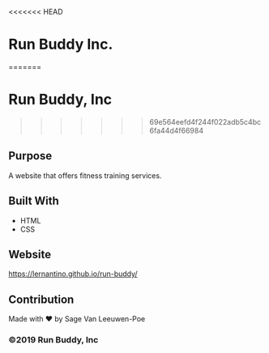 <<<<<<< HEAD
# Run Buddy Inc.
=======
# Run Buddy, Inc
>>>>>>> 69e564eefd4f244f022adb5c4bc6fa44d4f66984

## Purpose
A website that offers fitness training services. 

## Built With
* HTML
* CSS

## Website
https://lernantino.github.io/run-buddy/

## Contribution
Made with ❤️ by Sage Van Leeuwen-Poe

### ©️2019 Run Buddy, Inc 
